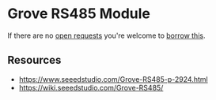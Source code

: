 # Grove RS485 Module
If there are no [open requests](../../../../issues?q=is%3Aissue+is%3Aopen+%22Grove+RS485+Module%22+in%3Atitle) you're welcome to [borrow this](../../../../issues/new?title=Borrow+request+for+Grove+RS485+Module&body=1+piece+of+%5Bthis%5D%28..%2Fblob%2Fmain%2F.%2FHardware%2FModules%2FGrove_RS485_Module.md%29+for+~2+weeks.).

## Resources
- https://www.seeedstudio.com/Grove-RS485-p-2924.html
- https://wiki.seeedstudio.com/Grove-RS485/
